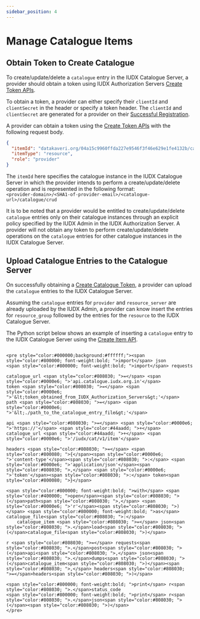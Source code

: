 ```yaml
---
sidebar_position: 4
---
```

 
# Manage Catalogue Items

## Obtain Token to Create Catalogue
To create/update/delete a `catalogue` entry in the IUDX Catalogue Server, a provider should obtain a token using IUDX Authorization Servers [Create Token APIs](https://authorization.iudx.org.in/apis#operation/post-auth-v1-token).

To obtain a token, a provider can either specify their `clientId` and `clientSecret` in the header or specify a token header. The `clientId` and `clientSecret` are generated for a provider on their [Successful Registration](https://docs.iudx.org.in/docs/registration#successful-registration-and-client-id-client-secret).

A provider can obtain a token using the [Create Token APIs](https://authorization.iudx.org.in/apis#operation/post-auth-v1-token) with the following request body.
```json
{
  "itemId": "datakaveri.org/04a15c9960ffda227e9546f3f46e629e1fe4132b/catalogue.iudx.org.in/catalogue/crud",
  "itemType": "resource",
  "role": "provider"
}
```
The `itemId` here specifies the catalogue instance in the IUDX Catalogue Server in which the provider intends to perform a create/update/delete operation and is represented in the following format:<br/>
`<provider-domain>/<SHA1-of-provider-email>/<catalogue-url>/catalogue/crud`

It is to be noted that a provider would be entitled to create/update/delete `catalogue` entries only on their catalogue instances through an explicit policy specified by the IUDX Admin in the IUDX Authorization Server. A provider will not obtain any token to perform create/update/delete operations on the `catalogue` entries for other catalogue instances in the IUDX Catalogue Server.

## Upload Catalogue Entries to the Catalogue Server
On successfully obtaining a [Create Catalogue Token](https://docs.iudx.org.in/docs/Provider/provider_register_catalogue_item#obtain-token-to-create-catalogue), a provider can upload the `catalogue` entries to the IUDX Catalogue Server.

Assuming the `catalogue` entries for `provider` and `resource_server` are already uploaded by the IUDX Admin, a provider can know insert the entries for `resource_group` followed by the entries for the `resource` to the IUDX Catalogue Server.

The Python script below shows an example of inserting a `catalogue` entry to the IUDX Catalogue Server using the [Create Item API](https://api.catalogue.iudx.org.in/apis#operation/createItem).
``` { #create_catalogue_example }

<pre style="color:#000000;background:#ffffff;"><span style="color:#800000; font-weight:bold; ">import</span> json
<span style="color:#800000; font-weight:bold; ">import</span> requests

catalogue_url <span style="color:#808030; ">=</span> <span style="color:#0000e6; ">'api.catalogue.iudx.org.in'</span>
token <span style="color:#808030; ">=</span> <span style="color:#0000e6; ">'&lt;token_obtained_from_IUDX_Authorization_Servers&gt;'</span>
path <span style="color:#808030; ">=</span> <span style="color:#0000e6; ">'&lt;./path_to_the_catalogue_entry_file&gt;'</span>

api <span style="color:#808030; ">=</span> <span style="color:#0000e6; ">'https://'</span> <span style="color:#44aadd; ">+</span> catalogue_url <span style="color:#44aadd; ">+</span> <span style="color:#0000e6; ">'/iudx/cat/v1/item'</span>

headers <span style="color:#808030; ">=</span> <span style="color:#800080; ">{</span><span style="color:#0000e6; ">'content-type'</span><span style="color:#808030; ">:</span> <span style="color:#0000e6; ">'application/json'</span><span style="color:#808030; ">,</span> <span style="color:#0000e6; ">'token'</span><span style="color:#808030; ">:</span> token<span style="color:#800080; ">}</span>

<span style="color:#800000; font-weight:bold; ">with</span> <span style="color:#400000; ">open</span><span style="color:#808030; ">(</span>path<span style="color:#808030; ">,</span> <span style="color:#0000e6; ">'r'</span><span style="color:#808030; ">)</span> <span style="color:#800000; font-weight:bold; ">as</span> catalogue_file<span style="color:#808030; ">:</span>
    catalogue_item <span style="color:#808030; ">=</span> json<span style="color:#808030; ">.</span>load<span style="color:#808030; ">(</span>catalogue_file<span style="color:#808030; ">)</span>

r <span style="color:#808030; ">=</span> requests<span style="color:#808030; ">.</span>post<span style="color:#808030; ">(</span>api<span style="color:#808030; ">,</span> json<span style="color:#808030; ">.</span>dumps<span style="color:#808030; ">(</span>catalogue_item<span style="color:#808030; ">)</span><span style="color:#808030; ">,</span> headers<span style="color:#808030; ">=</span>headers<span style="color:#808030; ">)</span>

<span style="color:#800000; font-weight:bold; ">print</span> r<span style="color:#808030; ">.</span>status_code
<span style="color:#800000; font-weight:bold; ">print</span> r<span style="color:#808030; ">.</span>json<span style="color:#808030; ">(</span><span style="color:#808030; ">)</span>
</pre>

```
